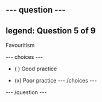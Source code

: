 --- question ---
---
legend: Question 5 of 9
---

Favouritism

--- choices ---
- ( ) Good practice

- (x) Poor practice
--- /choices ---

--- /question ---
